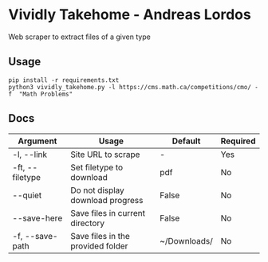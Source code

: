 # Vividly Takehome - Andreas Lordos
Web scraper to extract files of a given type 
## Usage
```
pip install -r requirements.txt
python3 vividly_takehome.py -l https://cms.math.ca/competitions/cmo/ -f  "Math Problems"
```
## Docs
Argument | Usage | Default | Required |
--- | --- | --- | --- |
-l, --link | Site URL to scrape | - | Yes | 
-ft, --filetype | Set filetype to download | pdf | No
--quiet | Do not display download progress |False| No
--save-here | Save files in current directory | False | No
-f, --save-path | Save files in the provided folder | ~/Downloads/ | No

